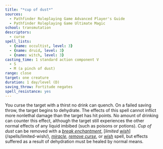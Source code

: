 ```yaml
---
title: "*cup of dust*"
sources:
  - Pathfinder Roleplaying Game Advanced Player's Guide
  - Pathfinder Roleplaying Game Ultimate Magic
school: transmutation
descriptors:
  - curse
spell_lists:
  - {name: occultist, level: 3}
  - {name: druid, level: 3}
  - {name: witch, level: 3}
casting_time: 1 standard action component V
  - S
  - M (a pinch of dust)
range: close
target: one creature
duration: 1 day/level (D)
saving_throw: Fortitude negates
spell_resistance: yes
---
```


You curse the target with a thirst no drink can quench. On a failed saving throw, the target begins to dehydrate. The effects of this spell cannot inflict more nonlethal damage than the target has hit points. No amount of drinking can counter this effect, although the target still experiences the other normal effects of any liquid imbibed (such as poisons or potions). *Cup of dust* can be removed with a [*break enchantment*](/spells/break-enchantment/), [*limited [*wish*](/spells/wish/)*](/spells/limited-wish/), [*miracle*](/spells/miracle/), [*remove curse*](/spells/remove-curse/), or [*wish*](/spells/wish/) spell, but effects suffered as a result of dehydration must be healed by normal means.

